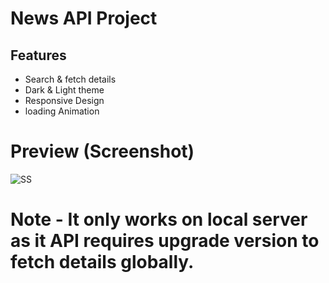 # News API Project
## Features

- Search & fetch details
- Dark & Light theme
- Responsive Design
- loading Animation
# Preview (Screenshot)
![SS](https://github.com/ShivamxBisht/News-API-Website/assets/148674357/09bb50f4-d778-40c1-8043-41c0f0638d3f)
# Note - It only works on local server as it API requires upgrade version to fetch details globally.
